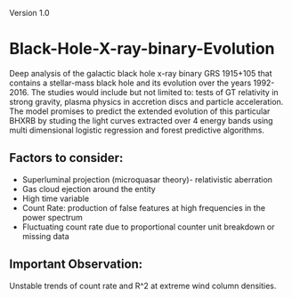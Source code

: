 Version 1.0

# Black-Hole-X-ray-binary-Evolution
Deep analysis of the galactic black hole x-ray binary GRS 1915+105 that contains a stellar-mass black hole and its evolution over the years 1992-2016. The studies would include but not limited to: tests of GT relativity in strong gravity, plasma physics in accretion discs and particle acceleration. The model promises to predict the extended evolution of this particular BHXRB by studing the light curves extracted over 4 energy bands using multi dimensional logistic regression and forest predictive algorithms.  

## Factors to consider: 
* Superluminal projection (microquasar theory)- relativistic aberration
* Gas cloud ejection around the entity 
* High time variable
* Count Rate: production of false features at high frequencies in the power spectrum
* Fluctuating count rate due to proportional counter unit breakdown or missing data

## Important Observation:
Unstable trends of count rate and R^2 at extreme wind column densities. 
